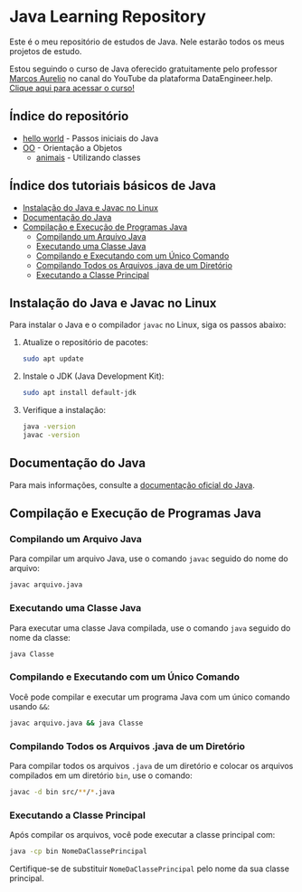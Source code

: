 # Java Learning Repository
Este é o meu repositório de estudos de Java. Nele estarão todos os meus projetos de estudo.

Estou seguindo o curso de Java oferecido gratuitamente pelo professor [Marcos Aurelio](https://github.com/aureliowozhiak/intensivo_java) no canal do YouTube da plataforma DataEngineer.help. [Clique aqui para acessar o curso!](https://www.youtube.com/watch?v=4ODg1D2970E&list=PLRCKdG6PaMS02zE-ctR0ZHZUhcsx_yj-V&index=1)

## Índice do repositório
- [hello world](/hello_world) - Passos iniciais do Java
- [OO](/OO) - Orientação a Objetos
   - [animais](/OO/animais/) - Utilizando classes
## Índice dos tutoriais básicos de Java

- [Instalação do Java e Javac no Linux](#instalação-do-java-e-javac-no-linux)
- [Documentação do Java](#documentação-do-java)
- [Compilação e Execução de Programas Java](#compilação-e-execução-de-programas-java)
   - [Compilando um Arquivo Java](#compilando-um-arquivo-java)
   - [Executando uma Classe Java](#executando-uma-classe-java)
   - [Compilando e Executando com um Único Comando](#compilando-e-executando-com-um-único-comando)
   - [Compilando Todos os Arquivos .java de um Diretório](#compilando-todos-os-arquivos-java-de-um-diretório)
   - [Executando a Classe Principal](#executando-a-classe-principal)

## Instalação do Java e Javac no Linux

Para instalar o Java e o compilador `javac` no Linux, siga os passos abaixo:

1. Atualize o repositório de pacotes:
   ```bash
   sudo apt update
   ```

2. Instale o JDK (Java Development Kit):
   ```bash
   sudo apt install default-jdk
   ```

3. Verifique a instalação:
   ```bash
   java -version
   javac -version
   ```

## Documentação do Java

Para mais informações, consulte a [documentação oficial do Java](https://docs.oracle.com/javase/8/docs/).

## Compilação e Execução de Programas Java

### Compilando um Arquivo Java

Para compilar um arquivo Java, use o comando `javac` seguido do nome do arquivo:
```bash
javac arquivo.java
```

### Executando uma Classe Java

Para executar uma classe Java compilada, use o comando `java` seguido do nome da classe:
```bash
java Classe
```

### Compilando e Executando com um Único Comando

Você pode compilar e executar um programa Java com um único comando usando `&&`:
```bash
javac arquivo.java && java Classe
```

### Compilando Todos os Arquivos .java de um Diretório

Para compilar todos os arquivos `.java` de um diretório e colocar os arquivos compilados em um diretório `bin`, use o comando:
```bash
javac -d bin src/**/*.java
```

### Executando a Classe Principal

Após compilar os arquivos, você pode executar a classe principal com:
```bash
java -cp bin NomeDaClassePrincipal
```

Certifique-se de substituir `NomeDaClassePrincipal` pelo nome da sua classe principal.
